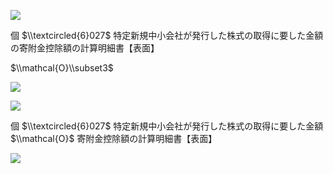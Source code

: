 ![](https://www.nta.go.jp/tmp/8f1c6865-156e-43f8-8462-2d2467644cee/images/0fabd3356f7b169a99124787484f148ca8c1384f53d24512702e06fa31018ccd.jpg)

個 $\\textcircled{6}027$ 特定新規中小会社が発行した株式の取得に要した金額の寄附金控除額の計算明細書【表面】

$\\mathcal{O}\\subset3$

![](https://www.nta.go.jp/tmp/8f1c6865-156e-43f8-8462-2d2467644cee/images/51931b63e95ed5f7ff8656eae3eefe0fa6f3784d0a549ff15edd947f8262a492.jpg)

![](https://www.nta.go.jp/tmp/8f1c6865-156e-43f8-8462-2d2467644cee/images/1cc5513496389beb38f1ca7b569e4b6a9df648caf57ec2b855888f26ec4ec320.jpg)

個 $\\textcircled{6}027$ 特定新規中小会社が発行した株式の取得に要した金額 $\\mathcal{O}$ 寄附金控除額の計算明細書【表面】

![](https://www.nta.go.jp/tmp/8f1c6865-156e-43f8-8462-2d2467644cee/images/7e6a9aeca45f96f2ac2ab5c786ae517cd1e0229314d2278723a8e26bf030160c.jpg)
